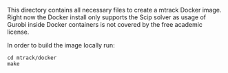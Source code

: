 This directory contains all necessary files to create a mtrack Docker image. Right now the Docker install only supports the Scip solver as usage of Gurobi inside Docker containers is not covered by the free academic license.

In order to build the image locally run:

    cd mtrack/docker
    make
